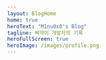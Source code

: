 ```yaml
---
layout: BlogHome
home: true
heroText: "M1nu0x0's Blog"
tagline: 삐약이 개발자의 기록
heroFullScreen: true
heroImage: /images/profile.png
---
```

